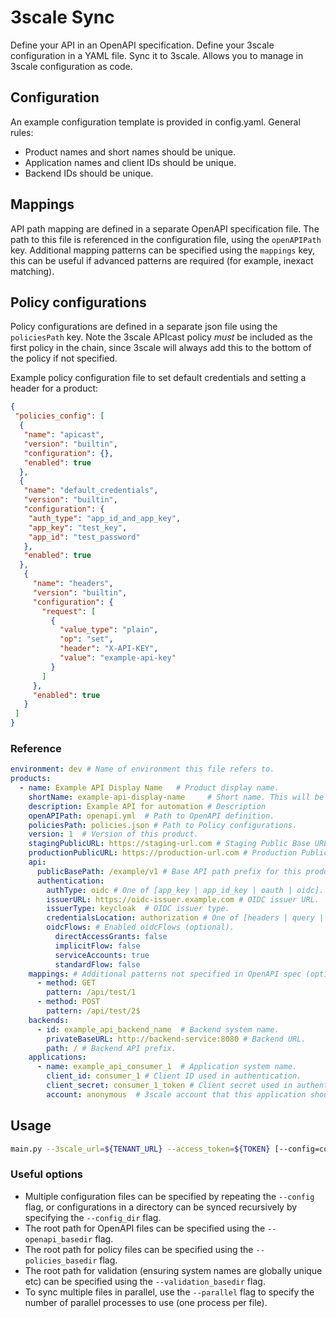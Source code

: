 3scale Sync
===

Define your API in an OpenAPI specification. Define your 3scale configuration in a YAML file. Sync it to 3scale. Allows
you to manage in 3scale configuration as code.

## Configuration

An example configuration template is provided in config.yaml. General rules:

- Product names and short names should be unique.
- Application names and client IDs should be unique.
- Backend IDs should be unique.

## Mappings
API path mapping are defined in a separate OpenAPI specification file. The path to this file is referenced in the 
configuration file, using the `openAPIPath` key. Additional mapping patterns can be specified using the `mappings` 
key, this can be useful if advanced patterns are required (for example, inexact matching).

## Policy configurations
Policy configurations are defined in a separate json file using the `policiesPath` key. Note the 3scale APIcast
policy _must_ be included as the first policy in the chain, since 3scale will always add this to the bottom of the 
policy if not specified.

Example policy configuration file to set default credentials and setting a header for a product:

```json
{
 "policies_config": [
  {
   "name": "apicast",
   "version": "builtin",
   "configuration": {},
   "enabled": true
  },
  {
   "name": "default_credentials",
   "version": "builtin",
   "configuration": {
    "auth_type": "app_id_and_app_key",
    "app_key": "test_key",
    "app_id": "test_password"
   },
   "enabled": true
  },
   {
     "name": "headers",
     "version": "builtin",
     "configuration": {
       "request": [
         {
           "value_type": "plain",
           "op": "set",
           "header": "X-API-KEY",
           "value": "example-api-key"
         }
       ]
     },
     "enabled": true
   }
 ]
}
```

### Reference

```yaml
environment: dev # Name of environment this file refers to.
products:
  - name: Example API Display Name   # Product display name.
    shortName: example-api-display-name     # Short name. This will be used as the system name.
    description: Example API for automation # Description
    openAPIPath: openapi.yml  # Path to OpenAPI definition.
    policiesPath: policies.json # Path to Policy configurations.
    version: 1  # Version of this product.
    stagingPublicURL: https://staging-url.com # Staging Public Base URL (optional)
    productionPublicURL: https://production-url.com # Production Public Base URL (optional)
    api:
      publicBasePath: /example/v1 # Base API path prefix for this product in the tenant.
      authentication:
        authType: oidc # One of [app_key | app_id_key | oauth | oidc].
        issuerURL: https://oidc-issuer.example.com # OIDC issuer URL.
        issuerType: keycloak  # OIDC issuer type.
        credentialsLocation: authorization # One of [headers | query | authorization].
        oidcFlows: # Enabled oidcFlows (optional).
          directAccessGrants: false
          implicitFlow: false
          serviceAccounts: true
          standardFlow: false
    mappings: # Additional patterns not specified in OpenAPI spec (optional)
      - method: GET
        pattern: /api/test/1
      - method: POST
        pattern: /api/test/2$
    backends:
      - id: example_api_backend_name  # Backend system name.
        privateBaseURL: http://backend-service:8080 # Backend URL.
        path: / # Backend API prefix.
    applications:
      - name: example_api_consumer_1  # Application system name.
        client_id: consumer_1 # Client ID used in authentication.
        client_secret: consumer_1_token # Client secret used in authentication.
        account: anonymous  # 3scale account that this application should be created under.
```

## Usage

```bash
main.py --3scale_url=${TENANT_URL} --access_token=${TOKEN} [--config=config.yml ...]
```

### Useful options
- Multiple configuration files can be specified by repeating the `--config` flag, or configurations in a directory can 
  be synced recursively by specifying the `--config_dir` flag.
- The root path for OpenAPI files can be specified using the `--openapi_basedir` flag.
- The root path for policy files can be specified using the `--policies_basedir` flag.
- The root path for validation (ensuring system names are globally unique etc) can be specified using the 
  `--validation_basedir` flag.
- To sync multiple files in parallel, use the `--parallel` flag to specify the number of parallel processes to use 
  (one process per file).

